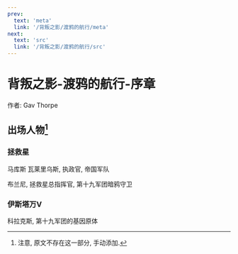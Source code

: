 ```yaml
---
prev:
  text: 'meta'
  link: '/背叛之影/渡鸦的航行/meta'
next:
  text: 'src'
  link: '/背叛之影/渡鸦的航行/src'
---
```


# 背叛之影-渡鸦的航行-序章

作者: Gav Thorpe

## 出场人物[^背叛之影-渡鸦的航行-序章-01]

[^背叛之影-渡鸦的航行-序章-01]: 注意, 原文不存在这一部分, 手动添加.

### 拯救星

马库斯 瓦莱里乌斯, 执政官, 帝国军队

布兰尼, 拯救星总指挥官, 第十九军团暗鸦守卫

### 伊斯塔万V

科拉克斯, 第十九军团的基因原体
